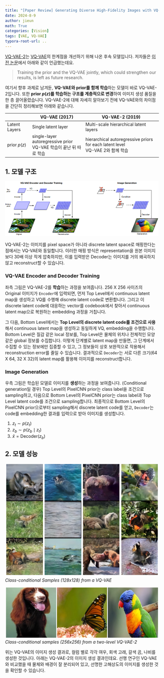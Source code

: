 ```yaml
---
title: "[Paper Review] Generating Diverse High-Fidelity Images with VQ-VAE-2"
date: 2024-8-9
author: jieun
math: True
categories: [Vision]
tags: [VAE, VQ-VAE]
typora-root-url: ..
---
```


[VQ-VAE-2](https://arxiv.org/pdf/1906.00446)는 [VQ-VAE](https://jieun121070.github.io/posts/VQ-VAE-Vector-Quantised-Variational-AutoEncoder/)의 한계점을 개선하기 위해 나온 후속 모델입니다. 저자들은 [이전 논문](https://arxiv.org/pdf/1711.00937)에서 아래와 같이 언급했는데요.

> Training the prior and the VQ-VAE jointly, which could strengthen our results, is left as future research.

여기서 향후 과제로 남겨둔, **VQ-VAE와 prior를 함께 학습**하는 모델이 바로 VQ-VAE-2입니다. 또한 **prior $p(z)$를 학습하는 구조를 계층적으로 변경**하여 이미지 생성 품질을 한 층 끌어올렸습니다. VQ-VAE-2에 대해 자세히 알아보기 전에 VQ-VAE와의 차이점을 간단히 정리해보면 아래와 같습니다.

|               | VQ-VAE (2017)                                                | VQ-VAE-2 (2019)                                              |
| ------------- | ------------------------------------------------------------ | ------------------------------------------------------------ |
| Latent Layers | Single latent layer                                          | Multi-scale hierarchical latent layers                       |
| prior $p(z)$  | single-layer autoregressive prior<br />VQ-VAE 학습이 끝난 뒤 따로 학습 | hierarchical autoregressive priors for each latent level<br />VQ-VAE 2와 함께 학습 |

## 1. 모델 구조

![](/assets/img/diffusion/vqvae2.png)

VQ-VAE-2는 이미지를 pixel space가 아니라 discrete latent space로 매핑한다는 점에서는 VQ-VAE와 동일합니다. 이러한 매핑 방식은 representation을 원본 이미지보다 30배 이상 작게 압축하지만, 이를 입력받은 Decoder는 이미지를 거의 왜곡하지 않고 reconstruct할 수 있습니다.

### VQ-VAE Encoder and Decoder Training

좌측 그림은 VQ-VAE-2를 **학습**하는 과정을 보여줍니다. 256 X 256 사이즈의 Original 이미지가 `Encoder`에 입력되면, 먼저 Top Level에서 continuous latent map을 생성하고 VQ를 수행해 discrete latent code로 변환합니다. 그리고 이 discrete latent code에 대응하는 vector를 codebook에서 찾아서 continuous latent map으로 복원하는 embedding 과정을 거칩니다.

그 다음, Bottom Level에서는 **Top Level의 discrete latent code를 조건으로 사용**해서 continuous latent map을 생성하고 동일하게 VQ, embedding을 수행합니다. Bottom Level은 질감 같은 local 정보를, Top Level은 물체의 위치나 전체적인 모양 같은 global 정보를 수집합니다. 이렇게 단계별로 latent map을 만들면, 그 단계에서 수집할 수 있는 정보에만 집중할 수 있고, 그 정보들이 상호 보완적으로 작용해서 reconstruction error를 줄일 수 있습니다. 결과적으로 `Decoder`는 서로 다른 크기(64 X 64, 32 X 32)의 latent map를 활용해 이미지를 reconstruct합니다.

### Image Generation

우측 그림은 학습된 모델로 이미지를 **생성**하는 과정을 보여줍니다. (Conditional generation일 경우) Top Level의 PixelCNN prior는 class label을 조건으로 sampling하고, 다음으로 Bottom Level의 PixelCNN prior는 class label과 Top Level latent code를 조건으로 sampling합니다. 최종적으로 Bottom Level의 PixelCNN prior으로부터 sampling해서 discrete latent code를 얻고, `Decoder`는 code를 embedding한 결과를 입력으로 받아 이미지를 생성합니다.

1. $z_t \sim p(z_t)$
2. $z_b \sim p(z_b \mid z_t)$
3. $\hat{x} = \text{Decoder}(z_b)$

## 2. 모델 성능

![](/assets/img/diffusion/vqvae1_result.png)
_Class-conditional Samples (128x128) from a VQ-VAE_

![](/assets/img/diffusion/vqvae2_result.png)
_Class-conditional samples (256x256) from a two-level VQ-VAE-2_

위는 VQ-VAE의 이미지 생성 결과로, 컬럼 별로 각각 여우, 회색 고래, 갈색 곰, 나비를 생성한 것입니다. 아래는 VQ-VAE-2의 이미지 생성 결과인데요. 선행 연구인 VQ-VAE와 비교했을 때 물체와 배경이 잘 분리되어 있고, 선명한 고해상도의 이미지를 생성한 것을 확인할 수 있습니다.

